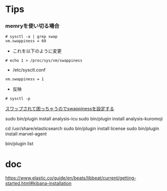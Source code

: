 # Tips

### memryを使い切る場合

```
# sysctl -a | grep swap
vm.swappiness = 60
```

+ これを以下のように変更

```
# echo 1 > /proc/sys/vm/swappiness
```

+ /etc/sysctl.conf

```
vm.swappiness = 1
```

+ 反映

```
# sysctl -p
```



[スワップされて困っちゃうのでswappinessを設定する](http://qiita.com/ikuwow/items/f0b4d1f509a0b83b5d7e)

sudo bin/plugin install analysis-icu
sudo bin/plugin install analysis-kuromoji


cd /usr/share/elasticsearch
sudo bin/plugin install license
sudo bin/plugin install marvel-agent


bin/plugin list



# doc
https://www.elastic.co/guide/en/beats/libbeat/current/getting-started.html#kibana-installation
